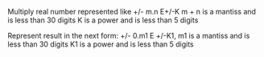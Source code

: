 Multiply real number represented like +/- m.n E+/-K
m + n is a mantiss and is less than 30 digits
K is a power and is less than 5 digits

Represent result in the next form: +/- 0.m1 E +/-K1,
m1 is a mantiss and is less than 30 digits
K1 is a power and is less than 5 digits

